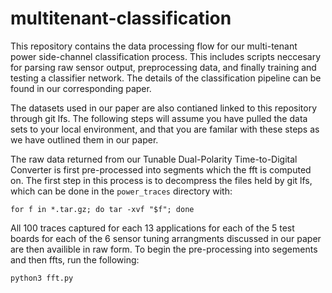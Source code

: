 # multitenant-classification
This repository contains the data processing flow for our multi-tenant power side-channel classification process. This includes scripts neccesary for parsing raw sensor output, preprocessing data, and finally training and testing a classifier network. The details of the classification pipeline can be found in our corresponding paper. 

The datasets used in our paper are also contianed linked to this repository through git lfs. The following steps will assume you have pulled the data sets to your local environment, and that you are familar with these steps as we have outlined them in our paper. 

The raw data returned from our Tunable Dual-Polarity Time-to-Digital Converter is first pre-processed into segments which the fft is computed on. The first step in this process is to decompress the files held by git lfs, which can be done in the `power_traces` directory with:
```
for f in *.tar.gz; do tar -xvf "$f"; done
```
All 100 traces captured for each 13 applications for each of the 5 test boards for each of the 6 sensor tuning arrangments discussed in our paper are then availible in raw form. To begin the pre-processing into segements and then ffts, run the following:
```
python3 fft.py
```
